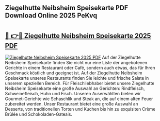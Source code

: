 ## Ziegelhutte Neibsheim Speisekarte PDF Download Online 2025 PeKvq

# <h2><a href="http://gc9z1o.nevu.top/?p=Ziegelhutte+Neibsheim+Speisekarte">🔗 👉🔴 Ziegelhutte Neibsheim Speisekarte 2025 PDF</a></h2>

[![Ziegelhutte Neibsheim Speisekarte 2025 PDF](https://i.imgur.com/dBaPXMq.png)](http://gc9z1o.nevu.top/?p=Ziegelhutte+Neibsheim+Speisekarte)
Auf der Ziegelhutte Neibsheim Speisekarte finden Sie nicht nur eine Liste der angebotenen Gerichte in einem Restaurant oder Café, sondern auch etwas, das für Ihren Geschmack köstlich und geeignet ist. Auf der Ziegelhutte Neibsheim Speisekarte unseres Restaurants finden Sie leichte und frische Salate in unserem speziellen Bereich. Für Fleischliebhaber bietet unsere Ziegelhutte Neibsheim Speisekarte eine große Auswahl an Gerichten: Rindfleisch, Schweinefleisch, Huhn und Fisch. Unseren Auserwählten bieten wir Gourmet-Gerichte wie Schaschlik und Steak an, die auf einem alten Feuer zubereitet werden. Unser Restaurant bietet eine große Auswahl an Desserts, von traditionellen Torten und Kuchen bis hin zu exquisiten Crème Brûlée und Schokoladen-Gateais.
